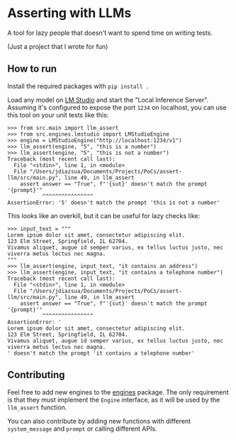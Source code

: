 # Asserting with LLMs

A tool for lazy people that doesn't want to spend time on writing tests.

(Just a project that I wrote for fun)

## How to run

Install the required packages with `pip install .`

Load any model on [LM Studio](https://lmstudio.ai) and start the "Local Inference Server".
Assuming it's configured to expose the port `1234` on localhost, you can use this tool
on your unit tests like this:

```
>>> from src.main import llm_assert
>>> from src.engines.lmstudio import LMStudioEngine
>>> engine = LMStudioEngine("http://localhost:1234/v1")
>>> llm_assert(engine, "5", "this is a number")
>>> llm_assert(engine, "5", "this is not a number")
Traceback (most recent call last):
  File "<stdin>", line 1, in <module>
  File "/Users/jdiazsua/Documents/Projects/PoCs/assert-llm/src/main.py", line 49, in llm_assert
    assert answer == "True", f"'{sut}' doesn't match the prompt '{prompt}'"
           ^^^^^^^^^^^^^^^^
AssertionError: '5' doesn't match the prompt 'this is not a number'
```

This looks like an overkill, but it can be useful for lazy checks like:

```
>>> input_text = """
Lorem ipsum dolor sit amet, consectetur adipiscing elit.
123 Elm Street, Springfield, IL 62704.
Vivamus aliquet, augue id semper varius, ex tellus luctus justo, nec viverra metus lectus nec magna.
"""
>>> llm_assert(engine, input_text, "it contains an address")
>>> llm_assert(engine, input_text, "it contains a telephone number")
Traceback (most recent call last):
  File "<stdin>", line 1, in <module>
  File "/Users/jdiazsua/Documents/Projects/PoCs/assert-llm/src/main.py", line 49, in llm_assert
    assert answer == "True", f"'{sut}' doesn't match the prompt '{prompt}'"
           ^^^^^^^^^^^^^^^^
AssertionError: '
Lorem ipsum dolor sit amet, consectetur adipiscing elit.
123 Elm Street, Springfield, IL 62704.
Vivamus aliquet, augue id semper varius, ex tellus luctus justo, nec viverra metus lectus nec magna.
' doesn't match the prompt 'it contains a telephone number'
```

## Contributing

Feel free to add new engines to the [engines](src/engines/) package. The only requirement is that
they must implement the `Engine` interface, as it will be used by the `llm_assert` function.

You can also contribute by adding new functions with different `system_message` and `prompt`
or calling different APIs.
